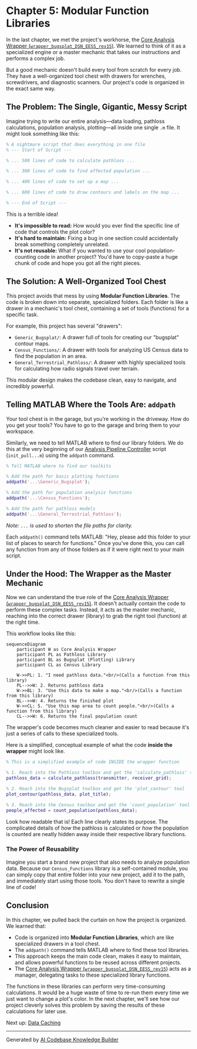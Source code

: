 # Chapter 5: Modular Function Libraries

In the last chapter, we met the project's workhorse, the [Core Analysis Wrapper (`wrapper_bugsplat_DSN_EESS_rev15`)](04_core_analysis_wrapper___wrapper_bugsplat_dsn_eess_rev15___.md). We learned to think of it as a specialized engine or a master mechanic that takes our instructions and performs a complex job.

But a good mechanic doesn't build every tool from scratch for every job. They have a well-organized tool chest with drawers for wrenches, screwdrivers, and diagnostic scanners. Our project's code is organized in the exact same way.

## The Problem: The Single, Gigantic, Messy Script

Imagine trying to write our entire analysis—data loading, pathloss calculations, population analysis, plotting—all inside one single `.m` file. It might look something like this:

```matlab
% A nightmare script that does everything in one file
% --- Start of Script ---

% ... 500 lines of code to calculate pathloss ...

% ... 300 lines of code to find affected population ...

% ... 400 lines of code to set up a map ...

% ... 600 lines of code to draw contours and labels on the map ...

% --- End of Script ---
```

This is a terrible idea!
*   **It's impossible to read:** How would you ever find the specific line of code that controls the plot color?
*   **It's hard to maintain:** Fixing a bug in one section could accidentally break something completely unrelated.
*   **It's not reusable:** What if you wanted to use your cool population-counting code in another project? You'd have to copy-paste a huge chunk of code and hope you got all the right pieces.

## The Solution: A Well-Organized Tool Chest

This project avoids that mess by using **Modular Function Libraries**. The code is broken down into separate, specialized folders. Each folder is like a drawer in a mechanic's tool chest, containing a set of tools (functions) for a specific task.

For example, this project has several "drawers":
*   `Generic_Bugsplat/`: A drawer full of tools for creating our "bugsplat" contour maps.
*   `Census_Functions/`: A drawer with tools for analyzing US Census data to find the population in an area.
*   `General_Terrestrial_Pathloss/`: A drawer with highly specialized tools for calculating how radio signals travel over terrain.

This modular design makes the codebase clean, easy to navigate, and incredibly powerful.

## Telling MATLAB Where the Tools Are: `addpath`

Your tool chest is in the garage, but you're working in the driveway. How do you get your tools? You have to go to the garage and bring them to your workspace.

Similarly, we need to tell MATLAB where to find our library folders. We do this at the very beginning of our [Analysis Pipeline Controller](02_analysis_pipeline_controller_.md) script (`init_pull...m`) using the `addpath` command.

```matlab
% Tell MATLAB where to find our toolkits

% Add the path for basic plotting functions
addpath('...\Generic_Bugsplat');

% Add the path for population analysis functions
addpath('...\Census_Functions');

% Add the path for pathloss models
addpath('...\General_Terrestrial_Pathloss');
```
*Note: `...` is used to shorten the file paths for clarity.*

Each `addpath()` command tells MATLAB: "Hey, please add this folder to your list of places to search for functions." Once you've done this, you can call any function from any of those folders as if it were right next to your main script.

## Under the Hood: The Wrapper as the Master Mechanic

Now we can understand the true role of the [Core Analysis Wrapper (`wrapper_bugsplat_DSN_EESS_rev15`)](04_core_analysis_wrapper___wrapper_bugsplat_dsn_eess_rev15___.md). It doesn't actually contain the code to perform these complex tasks. Instead, it acts as the master mechanic, reaching into the correct drawer (library) to grab the right tool (function) at the right time.

This workflow looks like this:

```mermaid
sequenceDiagram
    participant W as Core Analysis Wrapper
    participant PL as Pathloss Library
    participant BL as Bugsplat (Plotting) Library
    participant CL as Census Library

    W->>PL: 1. "I need pathloss data."<br/>(Calls a function from this library)
    PL-->>W: 2. Returns pathloss data
    W->>BL: 3. "Use this data to make a map."<br/>(Calls a function from this library)
    BL-->>W: 4. Returns the finished plot
    W->>CL: 5. "Use this map area to count people."<br/>(Calls a function from this library)
    CL-->>W: 6. Returns the final population count
```

The wrapper's code becomes much cleaner and easier to read because it's just a series of calls to these specialized tools.

Here is a simplified, conceptual example of what the code **inside the wrapper** might look like.

```matlab
% This is a simplified example of code INSIDE the wrapper function

% 1. Reach into the Pathloss toolbox and get the 'calculate_pathloss' tool
pathloss_data = calculate_pathloss(transmitter, receiver_grid);

% 2. Reach into the Bugsplat toolbox and get the 'plot_contour' tool
plot_contour(pathloss_data, plot_title);

% 3. Reach into the Census toolbox and get the 'count_population' tool
people_affected = count_population(pathloss_data);
```

Look how readable that is! Each line clearly states its purpose. The complicated details of *how* the pathloss is calculated or *how* the population is counted are neatly hidden away inside their respective library functions.

### The Power of Reusability

Imagine you start a brand new project that also needs to analyze population data. Because our `Census_Functions` library is a self-contained module, you can simply copy that entire folder into your new project, add it to the path, and immediately start using those tools. You don't have to rewrite a single line of code!

## Conclusion

In this chapter, we pulled back the curtain on how the project is organized. We learned that:

*   Code is organized into **Modular Function Libraries**, which are like specialized drawers in a tool chest.
*   The `addpath()` command tells MATLAB where to find these tool libraries.
*   This approach keeps the main code clean, makes it easy to maintain, and allows powerful functions to be reused across different projects.
*   The [Core Analysis Wrapper (`wrapper_bugsplat_DSN_EESS_rev15`)](04_core_analysis_wrapper___wrapper_bugsplat_dsn_eess_rev15___.md) acts as a manager, delegating tasks to these specialized library functions.

The functions in these libraries can perform very time-consuming calculations. It would be a huge waste of time to re-run them every time we just want to change a plot's color. In the next chapter, we'll see how our project cleverly solves this problem by saving the results of these calculations for later use.

Next up: [Data Caching](06_data_caching_.md)

---

Generated by [AI Codebase Knowledge Builder](https://github.com/The-Pocket/Tutorial-Codebase-Knowledge)